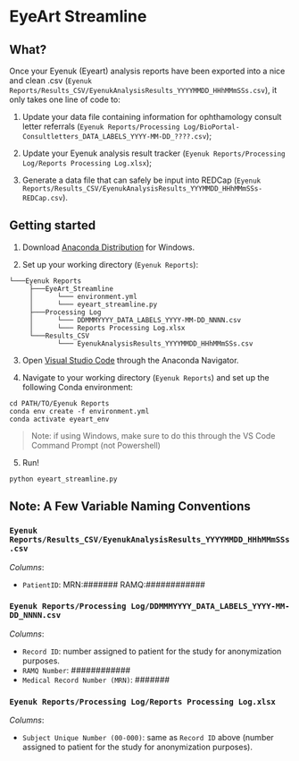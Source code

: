 # EyeArt Streamline

## What?
Once your Eyenuk (Eyeart) analysis reports have been exported into a nice and clean .csv (`Eyenuk Reports/Results_CSV/EyenukAnalysisResults_YYYYMMDD_HHhMMmSSs.csv`), it only takes one line of code to:

1) Update your data file containing information for ophthamology consult letter referrals (`Eyenuk Reports/Processing Log/BioPortal-Consultletters_DATA_LABELS_YYYY-MM-DD_????.csv`);
   
2) Update your Eyenuk analysis result tracker (`Eyenuk Reports/Processing Log/Reports Processing Log.xlsx`);
   
3) Generate a data file that can safely be input into REDCap (`Eyenuk Reports/Results_CSV/EyenukAnalysisResults_YYYMMDD_HHhMMmSSs-REDCap.csv`).

## Getting started

1. Download [Anaconda Distribution](https://www.anaconda.com/download/success) for Windows.

2. Set up your working directory (`Eyenuk Reports`):
```
└───Eyenuk Reports
     ├───EyeArt_Streamline
     │      └─── environment.yml
     │      └─── eyeart_streamline.py
     ├───Processing Log
     │      └─── DDMMMYYYY_DATA_LABELS_YYYY-MM-DD_NNNN.csv
     │      └─── Reports Processing Log.xlsx
     └───Results_CSV
            └─── EyenukAnalysisResults_YYYYMMDD_HHhMMmSSs.csv 
```

3. Open [Visual Studio Code](https://code.visualstudio.com/) through the Anaconda Navigator.

4. Navigate to your working directory (`Eyenuk Reports`) and set up the following Conda environment:
```
cd PATH/TO/Eyenuk Reports
conda env create -f environment.yml
conda activate eyeart_env
```
> Note: if using Windows, make sure to do this through the VS Code Command Prompt (not Powershell)

5. Run!
```
python eyeart_streamline.py
```

## Note: A Few Variable Naming Conventions

### `Eyenuk Reports/Results_CSV/EyenukAnalysisResults_YYYYMMDD_HHhMMmSSs.csv`

_Columns_:
* `PatientID`: MRN:####### RAMQ:############

### `Eyenuk Reports/Processing Log/DDMMMYYYY_DATA_LABELS_YYYY-MM-DD_NNNN.csv`

_Columns_:
* `Record ID`: number assigned to patient for the study for anonymization purposes.
* `RAMQ Number`: ############
* `Medical Record Number (MRN)`: #######

### `Eyenuk Reports/Processing Log/Reports Processing Log.xlsx`

_Columns_:
* `Subject Unique Number (00-000)`: same as `Record ID` above (number assigned to patient for the study for anonymization purposes).
